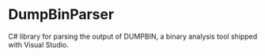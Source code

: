 # DumpBinParser
C# library for parsing the output of DUMPBIN, a binary analysis tool shipped with Visual Studio.
